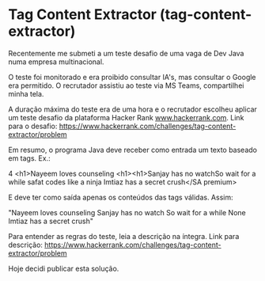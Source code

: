 # Tag Content Extractor (tag-content-extractor)

Recentemente me submeti a um teste desafio de uma vaga de Dev Java numa empresa multinacional.

O teste foi monitorado e era proibido consultar IA's, mas consultar o Google era permitido. O recrutador assistiu ao teste via MS Teams, compartilhei minha tela.

A duração máxima do teste era de uma hora e o recrutador escolheu aplicar um teste desafio da plataforma Hacker Rank www.hackerrank.com. Link para o desafio: https://www.hackerrank.com/challenges/tag-content-extractor/problem

Em resumo, o programa Java deve receber como entrada um texto baseado em tags. Ex.:

4
\<h1>Nayeem loves counseling</h1>
\<h1>\<h1>Sanjay has no watch</h1></h1><par>So wait for a while</par>
<Amee>safat codes like a ninja</amee>
<SA premium>Imtiaz has a secret crush</SA premium>

E deve ter como saída apenas os conteúdos das tags válidas. Assim:

"Nayeem loves counseling
Sanjay has no watch
So wait for a while
None
Imtiaz has a secret crush"

Para entender as regras do teste, leia a descrição na íntegra. Link para descrição: https://www.hackerrank.com/challenges/tag-content-extractor/problem

Hoje decidi publicar esta solução.
